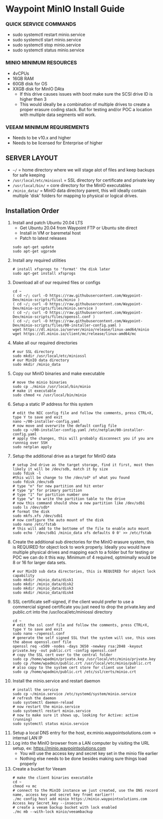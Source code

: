# Waypoint MinIO Install Guide

### QUICK SERVICE COMMANDS
- sudo systemctl restart minio.service
- sudo systemctl start minio.service
- sudo systemctl stop minio.service
- sudo systemctl status minio.service

### MINIO MINIMUM RESOURCES
- 4vCPUs
- 16GB RAM
- 60GB disk for OS
- XXGB disk for MinIO DAta
    - If this drive causes issues with boot make sure the SCSI drive ID is higher then 3
    - This would ideally be a combination of multiple drives to create a proper erasure coding stack. But for testing and/or POC a location with multiple data segments will work. 
    
### VEEAM MINIMUM REQUIREMENTS
- Needs to be v10.x and higher
- Needs to be licensed for Enterprise of higher

## SERVER LAYOUT
- ```~/``` = home directory where we will stage alot of files and keep backups for safe keeping
- ```/usr/local/etc/miniossl``` = SSL directory for certificate and private key
- ```/usr/local/bin/``` = core directory for the MinIO executables
- ```/minio_data/``` = MinIO data directory parent, this will ideally contain multiple 'disk' folders for mapping to physical or logical drives.
 
## Installation Order
1. Install and patch Ubuntu 20.04 LTS
    - Get Ubuntu 20.04 from Waypoint FTP or Ubuntu site direct
    - Install in VM or baremetal host
    - Patch to latest releases
    ```
    sudo apt-get update
    sudo apt-get ugprade
   ```
2. Install any required utilities 
    ```
   # install xfsprogs to 'format' the disk later
   sudo apt-get install xfsprogs
   ```
3. Download all of our required files or configs
    ```
    cd ~
   ( cd ~/; curl -O https://raw.githubusercontent.com/Waypoint-Dev/minio-scripts/files/minio )
   ( cd ~/; curl -O https://raw.githubusercontent.com/Waypoint-Dev/minio-scripts/files/minio.service )
   ( cd ~/; curl -O https://raw.githubusercontent.com/Waypoint-Dev/minio-scripts/files/openssl.conf )
   ( cd ~/; curl -O https://raw.githubusercontent.com/Waypoint-Dev/minio-scripts/files/00-installer-config.yaml )
   wget https://dl.minio.io/server/minio/release/linux-amd64/minio
   wget https://dl.minio.io/client/mc/release/linux-amd64/mc
   ```
4. Make all our required directories
    ```
   # our SSL directory 
   sudo mkdir /usr/local/etc/miniossl
   # our MinIO data directory
   sudo mkdir /minio_data
   ```
5. Copy our MinIO binaries and make executable
    ```
   # move the minio binaries 
   sudo cp ./minio /usr/local/bin/minio
   # make it executable 
   sudo chmod +x /usr/local/bin/minio
   ```
6. Setup a static IP address for this system 
    ```
   # edit the NIC config file and follow the comments, press CTRL+X, type Y to save and exit
   nano ~/00-installer-config.yaml
   # now move and overwrite the default config file
   sudo cp ~/00-installer-config.yaml /etc/netplan/00-installer-config.yaml
   # apply the changes, this will probably disconnect you if you are runnnig over SSH
   sudo netplan apply
   ```
7. Setup the additional drive as a target for MinIO data
    ```
   # setup 2nd drive as the target storage, find it first, most then likely it will be /dev/sdb, match it by size
   sudo fdisk -l
   #this will be change to the /dev/sd* of what you found
   sudo fdisk /dev/sdb
   # type "n" for new partition and hit enter
   # type "p" for primary partition 
   # type "1" for partition number one 
   # type "w" to write the partition table to the drive
   # now this command should show a new partition like /dev/sdb1 
   sudo ls /dev/sdb*
   # format the disk
   sudo mkfs.xfs /dev/sdb1
   # now configure the auto mount of the disk 
   sudo nano /etc/fstab
   # this will add to the bottome of the file to enable auto mount 
   sudo echo '/dev/sdb1 /minio_data xfs defaults 0 0' >> /etc/fstab
   ```
8. Create the additional sub directories for the MinIO erasure system, this is REQUIRED for object lock to work properly. Ideally you would have multiple physical drives and mapping each to a folder but for testing or POC we can do it this way. Minimum of 4 required, optmimally would be 8 or 16 for larger data sets. 
    ```
   # our MinIO sub data directories, this is REQUIRED for object lock capability
   sudo mkdir /minio_data/disk1
   sudo mkdir /minio_data/disk2
   sudo mkdir /minio_data/disk3
   sudo mkdir /minio_data/disk4
   ```
9. SSL certificate self-signed, if the client would prefer to use a commercial signed certificate you just need to drop the private.key and public.crt into the /usr/local/etc/miniossl directory
    ```
   cd ~
   # edit the ssl conf file and follow the comments, press CTRL+X, type Y to save and exit
   sudo nano ~/openssl.conf
   # generate the self signed SSL that the system will use, this uses the above openssl.conf file 
   openssl req -x509 -nodes -days 3650 -newkey rsa:2048 -keyout private.key -out public.crt -config openssl.conf
   # copy the SSL cert over to the central folder
   sudo cp /home/wpadmin/private.key /usr/local/etc/minio/private.key
   sudo cp /home/wpadmin/public.crt /usr/local/etc/minio/public.crt
   # also copy to the system cert store for client use later
   sudo cp /home/wpadmin/public.crt /etc/ssl/certs/minio.crt
   ```
10. Install the minio.service and restart daemon
    ```
    # install the service
    sudo cp ~/minio.service /etc/systemd/system/minio.service
    # refresh the daemon
    sudo systemctl daemon-reload
    # now restart the minio.service 
    sudo systemctl restart minio.service
    # now to make sure it shows up, looking for Active: active (running)
    sudo systemctl status minio.service 
    ```
11. Setup a local DNS entry for the host, ex:minio.waypointsolutions.com -> internal LAN IP
12. Log into the MinIO browser from a LAN computer by visiting the URL setup, ex: https://minio.waypointsolutions.com
    - You will use the access key and secret key set in the minio file earlier
    - Nothing else needs to be done besides making sure things load properly
13. Create a bucket for Veeam
    ```
    # make the client binaries executable
    cd ~
    chmod +x mc
    # connect to the MinIO instance we just created, use the DNS record name, access key and secret key fromt earlier!!
    ./mc config host add minio https://minio.waypointsolutions.com Access_key Secret_key --insecure
    # create a veeam backup bucket with lock enabled 
    ./mc mb --with-lock minio/veeambackup
    ```